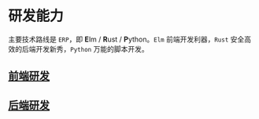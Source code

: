 # 研发能力

主要技术路线是 `ERP`，即 **E**lm / **R**ust / **P**ython。`Elm` 前端开发利器，`Rust` 安全高效的后端开发新秀，`Python` 万能的脚本开发。

## [前端研发](./frontend/home.md)


## [后端研发](./backend/home.md)


